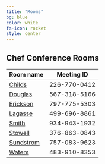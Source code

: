 ```yaml
---
title: "Rooms"
bg: blue
color: white
fa-icon: rocket
style: center
---
```


## Chef Conference Rooms


| Room name | Meeting ID |
|----------|-------------|
|[Childs](https://chef.zoom.us/j/2267700412) |	226-770-0412 |
|[Douglas](https://chef.zoom.us/j/5673185166) |	567-318-5166 |
|[Erickson](https://chef.zoom.us/j/7977755303) |	797-775-5303 |
|[Lagasse](https://chef.zoom.us/j/4996968861) |	499-696-8861 |
|[Smith](https://chef.zoom.us/j/9349431932) |	934-943-1932 |
|[Stowell](https://chef.zoom.us/j/3768630843) |	376-863-0843 |
|[Sundstrom](https://chef.zoom.us/j/7570839623) |	757-083-9623 |
|[Waters](https://chef.zoom.us/j/4839108353)	| 483-910-8353 |
